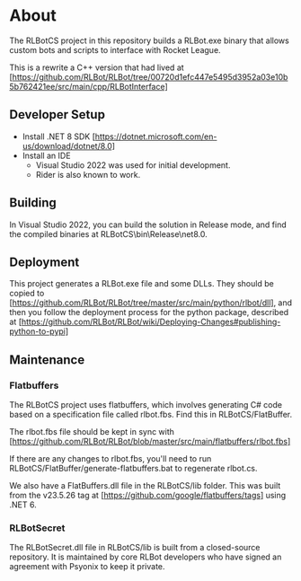 # About

The RLBotCS project in this repository builds a RLBot.exe binary that allows custom bots and scripts
to interface with Rocket League.

This is a rewrite a C++ version that had lived at
[https://github.com/RLBot/RLBot/tree/00720d1efc447e5495d3952a03e10b5b762421ee/src/main/cpp/RLBotInterface]

## Developer Setup

- Install .NET 8 SDK [https://dotnet.microsoft.com/en-us/download/dotnet/8.0]
- Install an IDE
  - Visual Studio 2022 was used for initial development.
  - Rider is also known to work.

## Building

In Visual Studio 2022, you can build the solution in Release mode, and find the
compiled binaries at RLBotCS\bin\Release\net8.0.

## Deployment

This project generates a RLBot.exe file and some DLLs. They should be copied to
[https://github.com/RLBot/RLBot/tree/master/src/main/python/rlbot/dll], and then
you follow the deployment process for the python package, described at
[https://github.com/RLBot/RLBot/wiki/Deploying-Changes#publishing-python-to-pypi]

## Maintenance

### Flatbuffers

The RLBotCS project uses flatbuffers, which involves generating C# code based on a specification
file called rlbot.fbs. Find this in RLBotCS/FlatBuffer.

The rlbot.fbs file should be kept in sync with
[https://github.com/RLBot/RLBot/blob/master/src/main/flatbuffers/rlbot.fbs]

If there are any changes to rlbot.fbs, you'll need to run RLBotCS/FlatBuffer/generate-flatbuffers.bat
to regenerate rlbot.cs.

We also have a FlatBuffers.dll file in the RLBotCS/lib folder. This was built from the
v23.5.26 tag at [https://github.com/google/flatbuffers/tags] using .NET 6.

### RLBotSecret

The RLBotSecret.dll file in RLBotCS/lib is built from a closed-source repository. It is maintained
by core RLBot developers who have signed an agreement with Psyonix to keep it private.
